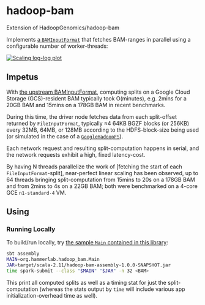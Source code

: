# hadoop-bam

Extension of HadoopGenomics/hadoop-bam

Implements [a `BAMInputFormat`](src/main/scala/org/hammerlab/hadoop_bam/BAMInputFormat.scala) that fetches BAM-ranges in parallel using a configurable number of worker-threads:

[![Scaling log-log plot](https://cl.ly/3C0k2Y203U0i/image%20(22).png)](https://docs.google.com/a/hammerlab.org/spreadsheets/d/11c6T-HxR7bMdPOeS6l3n4klBuC9PhgrR5JcSg2qa_H4/edit?usp=sharing)

## Impetus

With [the upstream BAMInputFormat](https://github.com/HadoopGenomics/Hadoop-BAM/blob/7.8.0/src/main/java/org/seqdoop/hadoop_bam/BAMInputFormat.java), computing splits on a Google Cloud Storage (GCS)-resident BAM typically took O(minutes), e.g. 2mins for a 20GB BAM and 15mins on a 178GB BAM in recent benchmarks.

During this time, the driver node fetches data from each split-offset returned by `FileInputFormat`, typically ≈4 64KB BGZF blocks (or 256KB) every 32MB, 64MB, or 128MB according to the HDFS-block-size being used (or simulated in the case of a [`GoogleHadoopFS`](https://github.com/GoogleCloudPlatform/bigdata-interop/blob/v1.6.1/gcs/src/main/java/com/google/cloud/hadoop/fs/gcs/GoogleHadoopFS.java)). 

Each network request and resulting split-computation happens in serial, and the network requests exhibit a high, fixed latency-cost.
 
By having N threads parallelize the work of [fetching the start of each `FileInputFormat`-split], near-perfect linear scaling has been observed, up to 64 threads bringing split-computation from 15mins to 20s on a 178GB BAM and from 2mins to 4s on a 22GB BAM; both were benchmarked on a 4-core GCE `n1-standard-4` VM.

## Using

### Running Locally
To build/run locally, try [the sample `Main` contained in this library](src/main/scala/org/hammerlab/hadoop_bam/Main.scala):

```bash
sbt assembly
MAIN=org.hammerlab.hadoop_bam.Main
JAR=target/scala-2.11/hadoop-bam-assembly-1.0.0-SNAPSHOT.jar
time spark-submit --class "$MAIN" "$JAR" -n 32 <BAM>
```

This print all computed splits as well as a timing stat for just the split-computation (whereas the stats output by `time` will include various app initialization-overhead time as well).


